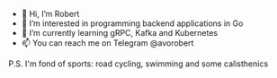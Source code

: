 - 👋 Hi, I’m Robert
- 👀 I’m interested in programming backend applications in Go
- 🌱 I’m currently learning gRPC, Kafka and Kubernetes
- 📫 You can reach me on Telegram @avorobert

P.S. I'm fond of sports: road cycling, swimming and some calisthenics

<!---
RobertMv/RobertMv is a ✨ special ✨ repository because its `README.md` (this file) appears on your GitHub profile.
You can click the Preview link to take a look at your changes.
--->
